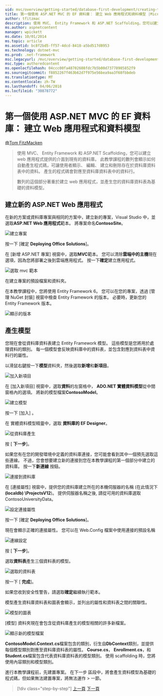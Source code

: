 ```yaml
---
uid: mvc/overview/getting-started/database-first-development/creating-the-web-application
title: 第一個使用 ASP.NET MVC 的 EF 資料庫： 建立 Web 應用程式和資料模型 |Microsoft 文件
author: tfitzmac
description: 使用 MVC、 Entity Framework 和 ASP.NET Scaffolding，您可以建立 web 應用程式提供的介面到現有的資料庫。 此教學課程里...
ms.author: aspnetcontent
manager: wpickett
ms.date: 10/01/2014
ms.topic: article
ms.assetid: bc8f2bd5-ff57-4dcd-8418-a5bd517d8953
ms.technology: dotnet-mvc
ms.prod: .net-framework
msc.legacyurl: /mvc/overview/getting-started/database-first-development/creating-the-web-application
msc.type: authoredcontent
ms.openlocfilehash: 04ccc00fa48702608fdc7b5b00d73778985852f9
ms.sourcegitcommit: f8852267f463b62d7f975e56bea9aa3f68fbbdeb
ms.translationtype: MT
ms.contentlocale: zh-TW
ms.lasthandoff: 04/06/2018
ms.locfileid: "30878772"
---
```

<a name="ef-database-first-with-aspnet-mvc-creating-the-web-application-and-data-models"></a>第一個使用 ASP.NET MVC 的 EF 資料庫： 建立 Web 應用程式和資料模型
====================
由[Tom FitzMacken](https://github.com/tfitzmac)

> 使用 MVC、 Entity Framework 和 ASP.NET Scaffolding，您可以建立 web 應用程式提供的介面到現有的資料庫。 此教學課程的數列會顯示如何自動產生程式碼，可讓使用者顯示、 編輯、 建立和刪除存在於資料庫資料表中的資料。 產生的程式碼會對應至資料庫資料表中的資料行。
> 
> 數列的這個部分著重於建立 web 應用程式，並產生您的資料庫資料表為基礎的資料模型。


## <a name="create-a-new-aspnet-web-application"></a>建立新的 ASP.NET Web 應用程式

在新的方案或資料庫專案與相同的方案中，建立新的專案，Visual Studio 中，並選取**ASP.NET Web 應用程式**範本。 將專案命名**ContosoSite**。

![建立專案](creating-the-web-application/_static/image1.png)

按一下 [確定 **Deploying Office Solutions**]。

在 [新增 ASP.NET 專案] 視窗中，選取**MVC**範本。 您可以清除**雲端中的主機**現在選項，因為您將部署之後到雲端應用程式。 按一下**確定**建立應用程式。

![選取 mvc 範本](creating-the-web-application/_static/image2.png)

在建立專案的預設檔案和資料夾。

在本教學課程中，您將使用 Entity Framework 6。 您可以在您的專案，透過 [管理 NuGet 封裝] 視窗中檢查 Entity Framework 的版本。 必要時，更新您的 Entity Framework 版本。

![顯示的版本](creating-the-web-application/_static/image3.png)

## <a name="generate-the-models"></a>產生模型

您現在會從資料庫資料表建立 Entity Framework 模型。 這些模型是您將用於處理資料的類別。 每一個模型會反映資料庫中的資料表，並包含對應到資料表中資料行的屬性。

以滑鼠右鍵按一下**模型**資料夾，然後選取**新增**和**新項目**。

![加入新項目](creating-the-web-application/_static/image4.png)

在 [加入新項目] 視窗中，選取**資料**的左窗格中， **ADO.NET 實體資料模型**從中間窗格內的選項。 將新的模型檔案**ContosoModel**。

![建立模型](creating-the-web-application/_static/image5.png)

按一下 [加入] 。

在 實體資料模型精靈中，選取 **資料庫的 EF Designer**。

![從資料庫產生](creating-the-web-application/_static/image6.png)

按 [ **下一步**]。

如果您有在您的開發環境中定義的資料庫連接，您可能會看到其中一個預先選取這些連線。 不過，您會想要建立新的連接到您在本教學課程的第一個部分中建立的資料庫。 按一下**新連線** 按鈕。

![連接到資料庫](creating-the-web-application/_static/image7.png)

在 [連接屬性] 視窗中，提供您的資料庫建立所在的本機伺服器的名稱 (在此情況下 **(localdb) \ProjectsV12**)。 提供伺服器名稱之後, 請從可用的資料庫選取 ContosoUniversityData。

![設定連接屬性](creating-the-web-application/_static/image8.png)

按一下 [確定 **Deploying Office Solutions**]。

現在會顯示正確的連接屬性。 您可以在 Web.Config 檔案中使用連接的預設名稱

![連線設定](creating-the-web-application/_static/image9.png)

按 [ **下一步**]。

選取**資料表**產生三個資料表的模型。

![選取的資料表](creating-the-web-application/_static/image10.png)

按一下 [ **完成**]。

如果您收到安全性警告，請選取**確定**繼續執行範本。

模型產生資料庫資料表和圖表會顯示，並列出的屬性和資料表之間的關聯性。

![模型的圖表](creating-the-web-application/_static/image11.png)

[模型] 資料夾現在會包含從資料庫產生的模型相關的許多新檔案。

![顯示新的模型檔案](creating-the-web-application/_static/image12.png)

**ContosoModel.Context.cs**檔案包含的類別，衍生自**DbContext**類別，並提供每個模型類別對應至資料庫資料表的屬性。 **Course.cs**， **Enrollment.cs**，和**Student.cs**檔案包含代表資料庫資料表的模型類別。 使用 scaffolding 時，您將使用內容類別和模型類別。

進行本教學課程前，先建置專案。 在下一步 區段中，將會產生資料模型為基礎的程式碼，但如果無法建置專案，將無法運作 > 一節。

> [!div class="step-by-step"]
> [上一頁](setting-up-database.md)
> [下一頁](generating-views.md)

